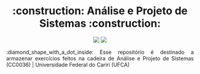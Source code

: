 <h1 align="center">:construction: Análise e Projeto de Sistemas :construction:</h1>

<p align="center">
<img src="https://img.shields.io/static/v1?label=LINGUAGEM&message=JAVA&color=orange&style=for-the-badge&logo=java"/>
<img src="http://img.shields.io/static/v1?label=STATUS&message=EM%20DESENVOLVIMENTO&color=RED&style=for-the-badge"/>
</p>

<p align="justify">:diamond_shape_with_a_dot_inside: Esse repositório é destinado a armazenar exercícios feitos na cadeira de Análise e Projeto de Sistemas (CC0036) | Universidade Federal do Cariri (UFCA)</p>
